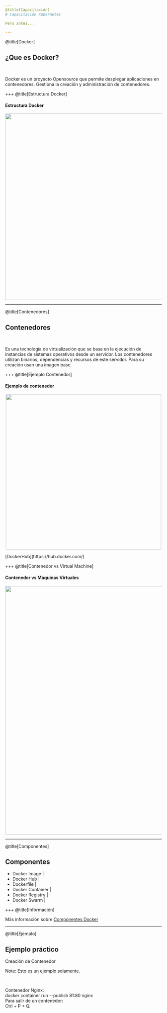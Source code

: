 ```yaml
---
@title[Capacitación]
# Capacitación Kubernetes

Pero antes...

---
```

@title[Docker]
## ¿Que es Docker?

<br>

Docker es un proyecto Opensource que permite desplegar aplicaciones en contenedores. Gestiona la creación y administración de contenedores.

+++
@title[Estructura Docker]
#### Estructura Docker
<p align="center"><img src="http://gitlab.cencosud.corp/SConejer/charla_kube/raw/dia1/images/docker.png" width="600" /></p>

---
@title[Contenedores]
## Contenedores

<br>

Es una tecnología de virtualización que se basa en la ejecución de instancias de sistemas operativos desde un servidor. Los contenedores utilizan binarios, dependencias y recursos de este servidor. Para su creación usan una imagen base.

+++
@title[Ejemplo Contenedor]
#### Ejemplo de contenedor
<p align="center"><img src="http://gitlab.cencosud.corp/SConejer/charla_kube/raw/dia1/images/container.png" width="500" /></p>
[DockerHub](https://hub.docker.com/)


+++
@title[Contenedor vs Virtual Machine]
#### Contenedor vs Máquinas Virtuales
<p align="center"><img src="http://gitlab.cencosud.corp/SConejer/charla_kube/raw/dia1/images/vm-vs-container.png" width="800" /></p>

---
@title[Componentes]
## Componentes

- Docker Image |
- Docker Hub |
- Dockerfile |
- Docker Container |
- Docker Registry |
- Docker Swarm |

+++
@title[Información]

Más información sobre [Componentes Docker](https://gitlab.cencosud.com/SConejer/charla_kube/tree/dia1)

---
@title[Ejemplo]

## Ejemplo práctico

Creación de Contenedor

Note:
Esto es un ejemplo solamente.

<br>

Contenedor Nginx: <br>
docker container run --publish 81:80 nginx
<br>
Para salir de un contenedor: <br> Ctrl + P + Q.

